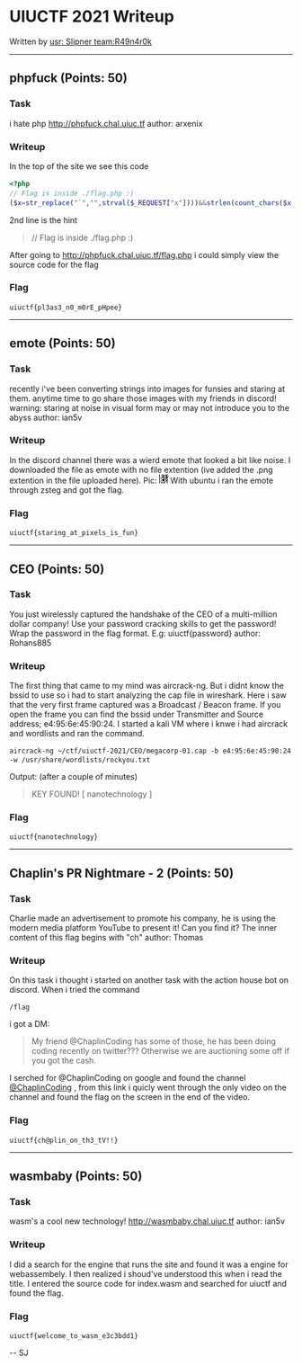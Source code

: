 # UIUCTF 2021 Writeup
Written by [usr: Slipner team:R49n4r0k](https://ctftime.org/user/107395)

---

## phpfuck (Points: 50)
### Task
i hate php
<http://phpfuck.chal.uiuc.tf>
author: arxenix
### Writeup
In the top of the site we see this code
```php
<?php
// Flag is inside ./flag.php :)
($x=str_replace("`","",strval($_REQUEST["x"])))&&strlen(count_chars($x,3))<=5?print(eval("return $x;")):show_source(__FILE__)&&phpinfo();
```
2nd line is the hint
> // Flag is inside ./flag.php :)

After going to http://phpfuck.chal.uiuc.tf/flag.php i could simply view the source code for the flag
### Flag
```
uiuctf{pl3as3_n0_m0rE_pHpee}
```

---

## emote (Points: 50)
### Task
recently i've been converting strings into images for funsies and staring at them. anytime time to go share those images with my friends in discord! warning: staring at noise in visual form may or may not introduce you to the abyss
author: ian5v
### Writeup
In the discord channel there was a wierd emote that looked a bit like noise. I downloaded the file as emote with no file extention (ive added the .png extention in the file uploaded here).
Pic:
![emote.png](https://raw.githubusercontent.com/sonjoh/CTF-Writeups/main/uiuctf-2021/emote/emote.png)
With ubuntu i ran the emote through zsteg and got the flag.
### Flag
```
uiuctf{staring_at_pixels_is_fun}
```

---

## CEO (Points: 50)
### Task
You just wirelessly captured the handshake of the CEO of a multi-million dollar company! Use your password cracking skills to get the password! Wrap the password in the flag format. E.g: uiuctf{password}
author: Rohans885
### Writeup
The first thing that came to my mind was aircrack-ng. But i didnt know the bssid to use so i had to start analyzing the cap file in wireshark. Here i saw that the very first frame captured was a Broadcast / Beacon frame. If you open the frame you can find the bssid under Transmitter and Source address; e4:95:6e:45:90:24. I started a kali VM where i knwe i had aircrack and wordlists and ran the command.
```
aircrack-ng ~/ctf/uiuctf-2021/CEO/megacorp-01.cap -b e4:95:6e:45:90:24 -w /usr/share/wordlists/rockyou.txt
```
Output: (after a couple of minutes)
> KEY FOUND! [ nanotechnology ]
### Flag
```
uiuctf{nanotechnology}
```

---

## Chaplin's PR Nightmare - 2 (Points: 50)
### Task
Charlie made an advertisement to promote his company, he is using the modern media platform YouTube to present it! Can you find it?
The inner content of this flag begins with "ch"
author: Thomas
### Writeup
On this task i thought i started on another task with the action house bot on discord. When i tried the command
```
/flag
```
i got a DM:
> My friend @ChaplinCoding has some of those, he has been doing coding recently on twitter??? Otherwise we are auctioning some off if you got the cash.

I serched for @ChaplinCoding on google and found the channel [@ChaplinCoding](https://www.youtube.com/channel/UCxPyHVMa8TyKrOj05x86osA/featured) , from this link i quicly went through the only video on the channel and found the flag on the screen in the end of the video.
### Flag
```
uiuctf{ch@plin_on_th3_tV!!}
```

---

## wasmbaby (Points: 50)
### Task
wasm's a cool new technology! http://wasmbaby.chal.uiuc.tf
author: ian5v
### Writeup
I did a search for the engine that runs the site and found it was a engine for webassembely. I then realized i shoud've understood this when i read the title.
I entered the source code for index.wasm and searched for uiuctf and found the flag.
### Flag
```
uiuctf{welcome_to_wasm_e3c3bdd1}
```

<!--
## back_to_basics (Points: ) -UNSOLVED
### Task
Shoutout to those people who think that base64 is proper encryption
author: epistemologist

Attachments: main.py, flag_enc
### Writeup
### Flag
## Welcome to UIUCTF'21 1 (Points: 1)
### Task
Welcome to UIUCTF'21! Your flag can be found on this very page.
>Hint:
>take a closer look at the wonderful background art :)
### Writeup
Found the flag in the bacgroud picture on uiuc.tf
### Flag
```
uiuctf{secret_pictures}
```

## Join our Discord 1 (Points: 1)
### Task
Join the discord
### Flag
```
uiuctf{y0u_j01n3d_tH3_dIsCorD!!!}
```
--->
 -- SJ
